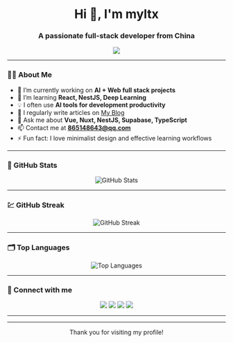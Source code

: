 <h1 align="center">Hi 👋, I'm myltx</h1>
<h3 align="center">A passionate full-stack developer from China</h3>

<p align="center">
  <img src="https://readme-typing-svg.herokuapp.com/?lines=Full-stack+Developer;AI+Productivity+Enthusiast;Open+Source+Contributor&center=true&size=20">
</p>

---

### 🧑‍💻 About Me

- 🔭 I’m currently working on **AI + Web full stack projects**
- 🌱 I’m learning **React, NestJS, Deep Learning**
- 💡 I often use **AI tools for development productivity**
- 📝 I regularly write articles on [My Blog](https://me.myltx.top)
- 💬 Ask me about **Vue, Nuxt, NestJS, Supabase, TypeScript**
- 📫 Contact me at **[865148643@qq.com](865148643@qq.com)**
- ⚡ Fun fact: I love minimalist design and effective learning workflows

---

<!-- ### 📰 Latest Blog Posts -->

<!-- BLOG-POST-LIST:START -->

<!-- - [Post Title 1](https://yourblog.com/post-1)
- [Post Title 2](https://yourblog.com/post-2)
- [Post Title 3](https://yourblog.com/post-3) -->
<!-- BLOG-POST-LIST:END -->

<!-- --- -->

<!-- ### 🚀 Projects

- [🌐 Nuxt AI Starter](https://github.com/yourusername/nuxt-ai-starter) - AI integrated Nuxt starter template
- [🔥 NestJS Boilerplate](https://github.com/yourusername/nestjs-boilerplate) - Production-ready NestJS starter
- [📝 My Blog](https://github.com/yourusername/blog) - Personal blog powered by Nuxt Content

--- -->

### 🌟 GitHub Stats

<p align="center">
  <img src="https://github-readme-stats.vercel.app/api?username=myltx&show_icons=true&theme=default" alt="GitHub Stats" />
</p>

---

### 💹 GitHub Streak

<p align="center">
  <img src="https://github-readme-streak-stats.herokuapp.com/?user=myltx&" alt="GitHub Streak" />
</p>

---

### 🗂️ Top Languages

<p align="center">
  <img src="https://github-readme-stats.vercel.app/api/top-langs/?username=myltx&layout=compact&langs_count=6" alt="Top Languages" />
</p>

---

### 📲 Connect with me

<p align="center">
  <a href="https://x.com/myl_tx"><img src="https://img.shields.io/badge/-Twitter-blue?style=flat-square&logo=twitter&logoColor=white" /></a>
  <a href="https://me.myltx.top/"><img src="https://img.shields.io/badge/-Blog-black?style=flat-square&logo=google-chrome&logoColor=white" /></a>
  <a href="865147643@qq.com"><img src="https://img.shields.io/badge/-Email-c14438?style=flat-square&logo=gmail&logoColor=white" /></a>
  <a href="https://github.com/myltx"><img src="https://img.shields.io/badge/-GitHub-181717?style=flat-square&logo=github&logoColor=white" /></a>
</p>

---

<!-- ### ✨ 公众号

<p align="center">
  <img src="https://your-qrcode-image-link.com" alt="公众号: 你的公众号名称" width="200"/>
</p>

> **公众号：你的公众号名称**
> 分享 AI + Web 技术与开发效率工具 -->

---

<!-- <div align="center">
  <img src="https://activity-graph.herokuapp.com/graph?username=yourusername&theme=github" alt="Activity Graph" />
</div>

--- -->

<p align="center">Thank you for visiting my profile!</p>
